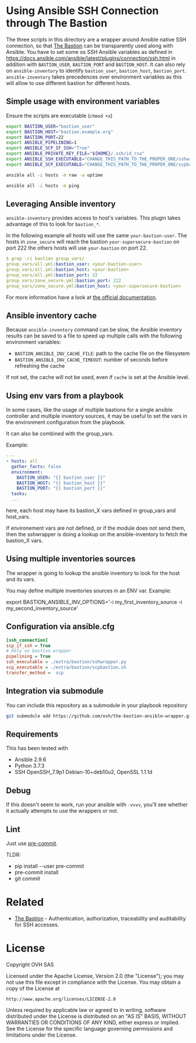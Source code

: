 # Using Ansible SSH Connection through The Bastion

The three scripts in this directory are a wrapper around Ansible native SSH
connection, so that [The Bastion](https://github.com/ovh/the-bastion/) can be transparently used along with Ansible.
You have to set some os SSH Ansible variables as defined in
https://docs.ansible.com/ansible/latest/plugins/connection/ssh.html in addition
with `BASTION_USER`, `BASTION_PORT` and `BASTION_HOST`. It can also rely on
`ansible-inventory` to identify `bastion_user`, `bastion_host`, `bastion_port`.
`ansible-inventory` takes precedences over environment variables as this will
allow to use different bastion for different hosts.

## Simple usage with environment variables

Ensure the scripts are executable (`chmod +x`)

```bash
export BASTION_USER="bastion_user"
export BASTION_HOST="bastion.example.org"
export BASTION_PORT=22
export ANSIBLE_PIPELINING=1
export ANSIBLE_SCP_IF_SSH="True"
export ANSIBLE_PRIVATE_KEY_FILE="${HOME}/.ssh/id_rsa"
export ANSIBLE_SSH_EXECUTABLE="CHANGE_THIS_PATH_TO_THE_PROPER_ONE/sshwrapper.py"
export ANSIBLE_SCP_EXECUTABLE="CHANGE_THIS_PATH_TO_THE_PROPER_ONE/scpbastion.sh"

ansible all -i hosts -m raw -a uptime

ansible all -i hosts -m ping
```

## Leveraging Ansible inventory

`ansible-inventory` provides access to host's variables. This plugin takes
advantage of this to look for `bastion_*`.

In the following example all hosts will use the same `your-bastion-user`. The hosts
in `zone_secure` will reach the bastion `your-supersecure-bastion` on port 222
the others hosts will use  `your-bastion` on port 22.

```yaml
$ grep -ri bastion group_vars/
group_vars/all.yml:bastion_user: <your-bastion-user>
group_vars/all.yml:bastion_host: <your-bastion>
group_vars/all.yml:bastion_port: 22
group_vars/zone_secure.yml:bastion_port: 222
group_vars/zone_secure.yml:bastion_host: <your-supersecure-bastion>
```

For more information have a look at [the official documentation](https://docs.ansible.com/ansible/latest/network/getting_started/first_inventory.html).

## Ansible inventory cache

Because `ansible-inventory` command can be slow, the Ansible inventory results can be saved to a file to speed up
multiple calls with the following environment variables:
* `BASTION_ANSIBLE_INV_CACHE_FILE`: path to the cache file on the filesystem
* `BASTION_ANSIBLE_INV_CACHE_TIMEOUT`: number of seconds before refreshing the cache

If not set, the cache will not be used, even if `cache` is set at the Ansible level.

## Using env vars from a playbook

In some cases, like the usage of multiple bastions for a single ansible controller and multiple inventory sources, it may be useful to set the vars in the environment configuration from the playbook.

It can also be combined with the group_vars.

Example:
```yaml
---
- hosts: all
  gather_facts: false
  environment:
    BASTION_USER: "{{ bastion_user }}"
    BASTION_HOST: "{{ bastion_host }}"
    BASTION_PORT: "{{ bastion_port }}"
  tasks:
  ...
```

here, each host may have its bastion_X vars defined in group_vars and host_vars.

If environement vars are not defined, or if the module does not send them, then the sshwrapper is doing a lookup on the ansible-inventory to fetch the bastion_X vars.

## Using multiple inventories sources

The wrapper is going to lookup the ansible inventory to look for the host and its vars.

You may define multiple inventories sources in an ENV var. Example:

export BASTION_ANSIBLE_INV_OPTIONS='-i my_first_inventory_source -i my_second_inventory_source'

## Configuration via ansible.cfg

```ini
[ssh_connection]
scp_if_ssh = True
# Rely on bastion wrapper
pipelining = True
ssh_executable = ./extra/bastion/sshwrapper.py
scp_executable = ./extra/bastion/scpbastion.sh
transfer_method =  scp
```

## Integration via submodule

You can include this repository as a submodule in your playbook repository

```bash
git submodule add https://github.com/ovh/the-bastion-ansible-wrapper.git extra/bastion
```

## Requirements

This has been tested with

* Ansible 2.9.6
* Python 3.7.3
* SSH OpenSSH_7.9p1 Debian-10+deb10u2, OpenSSL 1.1.1d

## Debug

If this doesn't seem to work, run your ansible with `-vvvv`, you'll see whether it actually attempts to use the wrappers or not.

## Lint

Just use [pre-commit](https://pre-commit.com/).

TLDR:
* pip install --user pre-commit
* pre-commit install
* git commit

# Related

- [The Bastion](https://github.com/ovh/the-bastion) - Authentication, authorization, traceability and auditability for SSH accesses.

# License

Copyright OVH SAS

Licensed under the Apache License, Version 2.0 (the "License");
you may not use this file except in compliance with the License.
You may obtain a copy of the License at

    http://www.apache.org/licenses/LICENSE-2.0

Unless required by applicable law or agreed to in writing, software
distributed under the License is distributed on an "AS IS" BASIS,
WITHOUT WARRANTIES OR CONDITIONS OF ANY KIND, either express or implied.
See the License for the specific language governing permissions and
limitations under the License.

